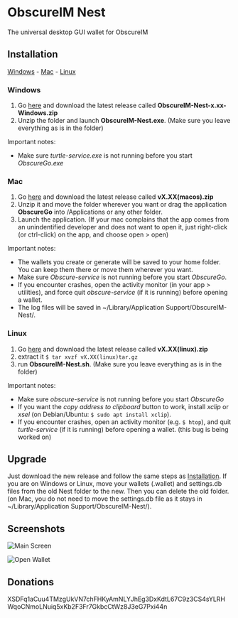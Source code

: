 # ObscureIM Nest

The universal desktop GUI wallet for ObscureIM



## Installation

[Windows](#windows) - [Mac](#mac) - [Linux](#linux)

### Windows

1. Go [here](https://github.com/ObscureIM/ObscureGo/releases) and download the latest release called **ObscureIM-Nest-x.xx-Windows.zip**
2. Unzip the folder and launch **ObscureIM-Nest.exe**. (Make sure you leave everything as is in the folder)

Important notes:

* Make sure *turtle-service.exe* is not running before you start *ObscureGo.exe*

### Mac

1. Go [here](https://github.com/ObscureIM/ObscureGo/releases) and download the latest release called **vX.XX(macos).zip**
2. Unzip it and move the folder wherever you want or drag the application **ObscureGo** into /Applications or any other folder.
3. Launch the application. (If your mac complains that the app comes from an unindentified developer and does not want to open it, just right-click (or ctrl-click) on the app, and choose open > open)

Important notes:

* The wallets you create or generate will be saved to your home folder. You can keep them there or move them wherever you want.
* Make sure *Obscure-service* is not running before you start *ObscureGo*.
* If you encounter crashes, open the activity monitor (in your app > utilities), and force quit *obscure-service* (if it is running) before opening a wallet.
* The log files will be saved in ~/Library/Application Support/ObscureIM-Nest/.

### Linux

1. Go [here](https://github.com/ObscureIM/ObsucreGo/releases) and download the latest release called **vX.XX(linux).zip**
2. extract it
`$ tar xvzf vX.XX(linux)tar.gz`
3. run **ObscureIM-Nest.sh**. (Make sure you leave everything as is in the folder)

Important notes:

* Make sure *obscure-service* is not running before you start *ObscureGo*
* If you want the *copy address to clipboard* button to work, install *xclip* or *xsel* (on Debian/Ubuntu: `$ sudo apt install xclip`).
* If you encounter crashes, open an activity monitor (e.g. `$ htop`), and quit *turtle-service* (if it is running) before opening a wallet. (this bug is being worked on)

## Upgrade

Just download the new release and follow the same steps as [Installation](#installation).
If you are on Windows or Linux, move your wallets (.wallet) and settings.db files from the old Nest folder to the new. Then you can delete the old folder. (on Mac, you do not need to move the settings.db file as it stays in ~/Library/Application Support/ObscureIM-Nest/).

## Screenshots

![Main Screen](/Screenshots/MainScreen.png)

![Open Wallet](/Screenshots/OpenWallet.png)

## Donations

XSDFq1aCuu4TMzgUkVN7chFHKyAmNLYJhEg3DxKdtL67C9z3CS4sYLRHWqoCNmoLNuiq5xKb2F3Fr7GkbcCtWz8J3eG7Pxi44n
